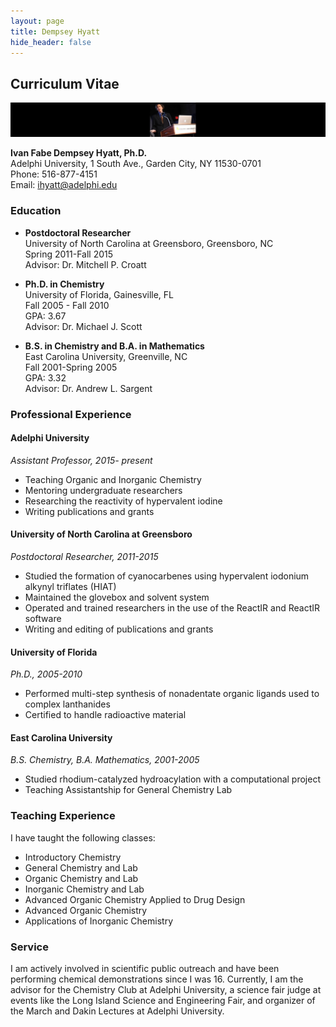 ```yaml
---
layout: page
title: Dempsey Hyatt
hide_header: false
---
```


## Curriculum Vitae

![Dempsey Hyatt](/media/images/me2.JPG)

**Ivan Fabe Dempsey Hyatt, Ph.D.**  
Adelphi University, 1 South Ave., Garden City, NY 11530-0701  
Phone: 516-877-4151  
Email: [ihyatt@adelphi.edu](mailto:ihyatt@adelphi.edu)

### Education

- **Postdoctoral Researcher**  
  University of North Carolina at Greensboro, Greensboro, NC  
  Spring 2011-Fall 2015  
  Advisor: Dr. Mitchell P. Croatt

- **Ph.D. in Chemistry**  
  University of Florida, Gainesville, FL  
  Fall 2005 - Fall 2010  
  GPA: 3.67  
  Advisor: Dr. Michael J. Scott

- **B.S. in Chemistry and B.A. in Mathematics**  
  East Carolina University, Greenville, NC  
  Fall 2001-Spring 2005  
  GPA: 3.32  
  Advisor: Dr. Andrew L. Sargent

### Professional Experience

#### Adelphi University  
_Assistant Professor, 2015- present_
- Teaching Organic and Inorganic Chemistry
- Mentoring undergraduate researchers
- Researching the reactivity of hypervalent iodine
- Writing publications and grants

#### University of North Carolina at Greensboro  
_Postdoctoral Researcher, 2011-2015_
- Studied the formation of cyanocarbenes using hypervalent iodonium alkynyl triflates (HIAT)
- Maintained the glovebox and solvent system
- Operated and trained researchers in the use of the ReactIR and ReactIR software
- Writing and editing of publications and grants

#### University of Florida  
_Ph.D., 2005-2010_
- Performed multi-step synthesis of nonadentate organic ligands used to complex lanthanides
- Certified to handle radioactive material

#### East Carolina University  
_B.S. Chemistry, B.A. Mathematics, 2001-2005_
- Studied rhodium-catalyzed hydroacylation with a computational project
- Teaching Assistantship for General Chemistry Lab

### Teaching Experience

I have taught the following classes:

- Introductory Chemistry
- General Chemistry and Lab
- Organic Chemistry and Lab
- Inorganic Chemistry and Lab
- Advanced Organic Chemistry Applied to Drug Design
- Advanced Organic Chemistry
- Applications of Inorganic Chemistry

### Service

I am actively involved in scientific public outreach and have been performing chemical demonstrations since I was 16. Currently, I am the advisor for the Chemistry Club at Adelphi University, a science fair judge at events like the Long Island Science and Engineering Fair, and organizer of the March and Dakin Lectures at Adelphi University.

